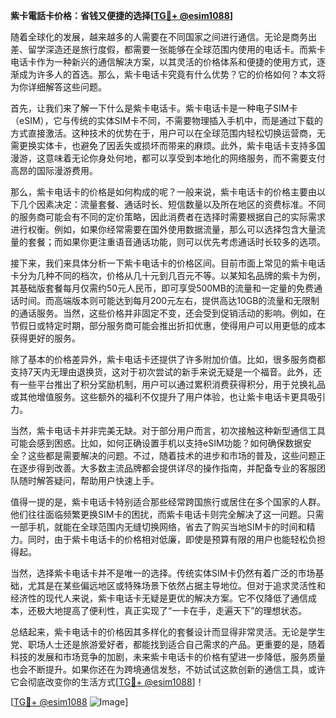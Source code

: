 **紫卡電話卡价格：省钱又便捷的选择[[TG💪+ @esim1088](https://t.me/s/esim1088)]**

随着全球化的发展，越来越多的人需要在不同国家之间进行通信。无论是商务出差、留学深造还是旅行度假，都需要一张能够在全球范围内使用的电话卡。而紫卡电话卡作为一种新兴的通信解决方案，以其灵活的价格体系和便捷的使用方式，逐渐成为许多人的首选。那么，紫卡电话卡究竟有什么优势？它的价格如何？本文将为你详细解答这些问题。

首先，让我们来了解一下什么是紫卡电话卡。紫卡电话卡是一种电子SIM卡（eSIM），它与传统的实体SIM卡不同，不需要物理插入手机中，而是通过下载的方式直接激活。这种技术的优势在于，用户可以在全球范围内轻松切换运营商，无需更换实体卡，也避免了因丢失或损坏而带来的麻烦。此外，紫卡电话卡支持多国漫游，这意味着无论你身处何地，都可以享受到本地化的网络服务，而不需要支付高昂的国际漫游费用。

那么，紫卡电话卡的价格是如何构成的呢？一般来说，紫卡电话卡的价格主要由以下几个因素决定：流量套餐、通话时长、短信数量以及所在地区的资费标准。不同的服务商可能会有不同的定价策略，因此消费者在选择时需要根据自己的实际需求进行权衡。例如，如果你经常需要在国外使用数据流量，那么可以选择包含大量流量的套餐；而如果你更注重语音通话功能，则可以优先考虑通话时长较多的选项。

接下来，我们来具体分析一下紫卡电话卡的价格区间。目前市面上常见的紫卡电话卡分为几种不同的档次，价格从几十元到几百元不等。以某知名品牌的紫卡为例，其基础版套餐每月仅需约50元人民币，即可享受500MB的流量和一定量的免费通话时间。而高端版本则可能达到每月200元左右，提供高达10GB的流量和无限制的通话服务。当然，这些价格并非固定不变，还会受到促销活动的影响。例如，在节假日或特定时期，部分服务商可能会推出折扣优惠，使得用户可以用更低的成本获得更好的服务。

除了基本的价格差异外，紫卡电话卡还提供了许多附加价值。比如，很多服务商都支持7天内无理由退换货，这对于初次尝试的新手来说无疑是一个福音。此外，还有一些平台推出了积分奖励机制，用户可以通过累积消费获得积分，用于兑换礼品或其他增值服务。这些额外的福利不仅提升了用户体验，也让紫卡电话卡更具吸引力。

当然，紫卡电话卡并非完美无缺。对于部分用户而言，初次接触这种新型通信工具可能会感到困惑。比如，如何正确设置手机以支持eSIM功能？如何确保数据安全？这些都是需要解决的问题。不过，随着技术的进步和市场的普及，这些问题正在逐步得到改善。大多数主流品牌都会提供详尽的操作指南，并配备专业的客服团队随时解答疑问，帮助用户快速上手。

值得一提的是，紫卡电话卡特别适合那些经常跨国旅行或居住在多个国家的人群。他们往往面临频繁更换SIM卡的困扰，而紫卡电话卡则完全解决了这一问题。只需一部手机，就能在全球范围内无缝切换网络，省去了购买当地SIM卡的时间和精力。同时，由于紫卡电话卡的价格相对低廉，即使是预算有限的用户也能轻松负担得起。

当然，选择紫卡电话卡并不是唯一的选择。传统实体SIM卡仍然有着广泛的市场基础，尤其是在某些偏远地区或特殊场景下依然占据主导地位。但对于追求灵活性和经济性的现代人来说，紫卡电话卡无疑是更优的解决方案。它不仅降低了通信成本，还极大地提高了便利性，真正实现了“一卡在手，走遍天下”的理想状态。

总结起来，紫卡电话卡的价格因其多样化的套餐设计而显得非常灵活。无论是学生党、职场人士还是旅游爱好者，都能找到适合自己需求的产品。更重要的是，随着科技的发展和市场竞争的加剧，未来紫卡电话卡的价格有望进一步降低，服务质量也会不断提升。如果你还在为跨境通信发愁，不妨试试这款创新的通信工具，或许它会彻底改变你的生活方式[[TG💪+ @esim1088](https://t.me/s/esim1088)]！

[[TG💪+ @esim1088](https://t.me/s/esim1088) ![Image](https://i.postimg.cc/4NQfJmqS/Snipaste-2025-05-13-00-14-12.png)]